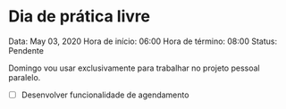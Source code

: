 # Dia de prática livre

Data: May 03, 2020
Hora de início: 06:00
Hora de término: 08:00
Status: Pendente

Domingo vou usar exclusivamente para trabalhar no projeto pessoal paralelo.

- [ ]  Desenvolver funcionalidade de agendamento